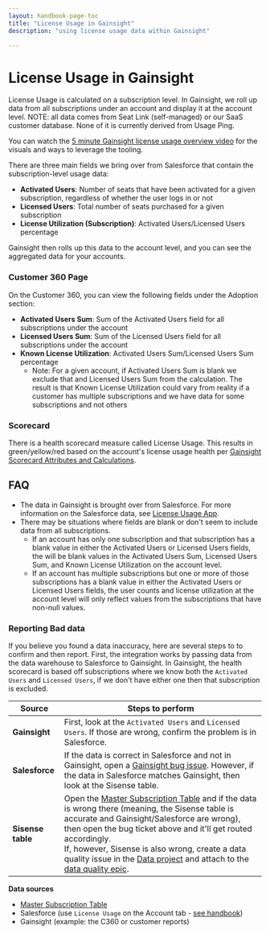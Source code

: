 ```yaml
---
layout: handbook-page-toc
title: "License Usage in Gainsight"
description: "using license usage data within Gainsight"

---
```


# License Usage in Gainsight

License Usage is calculated on a subscription level. In Gainsight, we roll up data from all subscriptions under an account and display it at the account level. NOTE: all data comes from Seat Link (self-managed) or our SaaS customer database. None of it is currently derived from Usage Ping.

You can watch the [5 minute Gainsight license usage overview video](https://youtu.be/ZqpmxoUy6EE) for the visuals and ways to leverage the tooling.

There are three main fields we bring over from Salesforce that contain the subscription-level usage data:

- **Activated Users**: Number of seats that have been activated for a given subscription, regardless of whether the user logs in or not
- **Licensed Users**: Total number of seats purchased for a given subscription
- **License Utilization (Subscription)**: Activated Users/Licensed Users percentage

Gainsight then rolls up this data to the account level, and you can see the aggregated data for your accounts.

### Customer 360 Page

On the Customer 360, you can view the following fields under the Adoption section:

- **Activated Users Sum**: Sum of the Activated Users field for all subscriptions under the account
- **Licensed Users Sum**: Sum of the Licensed Users field for all subscriptions under the account
- **Known License Utilization**: Activated Users Sum/Licensed Users Sum percentage
  - Note: For a given account, if Activated Users Sum is blank we exclude that and Licensed Users Sum from the calculation. The result is that Known License Utilization could vary from reality if a customer has multiple subscriptions and we have data for some subscriptions and not others

### Scorecard

There is a health scorecard measure called License Usage. This results in green/yellow/red based on the account's license usage health per [Gainsight Scorecard Attributes and Calculations](/handbook/customer-success/tam/health-score-triage/#gainsight-scorecard-attributes-and-calculations).

## FAQ

- The data in Gainsight is brought over from Salesforce. For more information on the Salesforce data, see [License Usage App](/handbook/sales/field-operations/sales-systems/license-usage-app/).
- There may be situations where fields are blank or don't seem to include data from all subscriptions.
  - If an account has only one subscription and that subscription has a blank value in either the Activated Users or Licensed Users fields, the will be blank values in the Activated Users Sum, Licensed Users Sum, and Known License Utilization on the account level.
  - If an account has multiple subscriptions but one or more of those subscriptions has a blank value in either the Activated Users or Licensed Users fields, the user counts and license utilization at the account level will only reflect values from the subscriptions that have non-null values.

### Reporting Bad data

If you believe you found a data inaccuracy, here are several steps to to confirm and then report. First, the integration works by passing data from the data warehouse to Salesforce to Gainsight. In Gainsight, the health scorecard is based off subscriptions where we know both the `Activated Users` and `Licensed Users`, if we don't have either one then that subscription is excluded.

| Source | Steps to perform|
| ----- | ----- |
| **Gainsight** | First, look at the `Activated Users` and `Licensed Users`. If those are wrong, confirm the problem is in Salesforce. |
| **Salesforce** | If the data is correct in Salesforce and not in Gainsight, open a [Gainsight bug issue](https://gitlab.com/gitlab-com/sales-team/field-operations/sales-operations/-/issues/new?issue%5Bassignee_id%5D=&issue%5Bmilestone_id%5D=). However, if the data in Salesforce matches Gainsight, then look at the Sisense table. |
| **Sisense table** | Open the [Master Subscription Table](https://app.periscopedata.com/app/gitlab/691733/Master-Subscription-Product-Usage-Data) and if the data is wrong there (meaning, the Sisense table is accurate and Gainsight/Salesforce are wrong), then open the bug ticket above and it'll get routed accordingly.<br> If, however, Sisense is also wrong, create a data quality issue in the [Data project](https://gitlab.com/gitlab-data/analytics/-/issues) and attach to the [data quality epic](https://gitlab.com/groups/gitlab-data/-/epics/216). |

**Data sources**
- [Master Subscription Table](https://app.periscopedata.com/app/gitlab/691733/Master-Subscription-Product-Usage-Data)
- Salesforce (use `License Usage` on the Account tab - [see handbook](/handbook/sales/field-operations/sales-systems/license-usage-app/))
- Gainsight (example: the C360 or customer reports)

